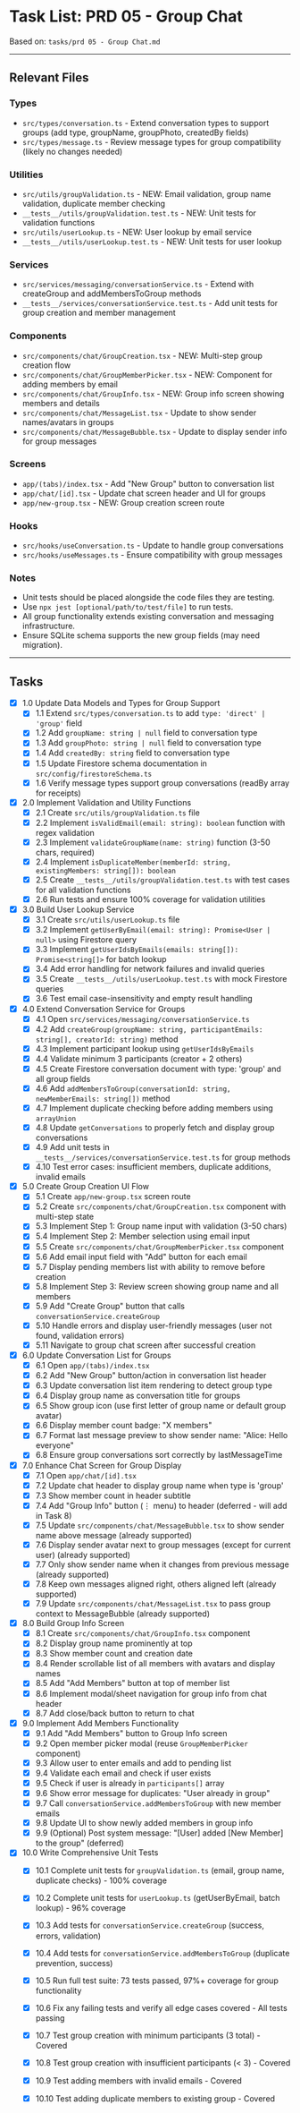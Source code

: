 # Task List: PRD 05 - Group Chat

Based on: `tasks/prd 05 - Group Chat.md`

---

## Relevant Files

### Types
- `src/types/conversation.ts` - Extend conversation types to support groups (add type, groupName, groupPhoto, createdBy fields)
- `src/types/message.ts` - Review message types for group compatibility (likely no changes needed)

### Utilities
- `src/utils/groupValidation.ts` - NEW: Email validation, group name validation, duplicate member checking
- `__tests__/utils/groupValidation.test.ts` - NEW: Unit tests for validation functions
- `src/utils/userLookup.ts` - NEW: User lookup by email service
- `__tests__/utils/userLookup.test.ts` - NEW: Unit tests for user lookup

### Services
- `src/services/messaging/conversationService.ts` - Extend with createGroup and addMembersToGroup methods
- `__tests__/services/conversationService.test.ts` - Add unit tests for group creation and member management

### Components
- `src/components/chat/GroupCreation.tsx` - NEW: Multi-step group creation flow
- `src/components/chat/GroupMemberPicker.tsx` - NEW: Component for adding members by email
- `src/components/chat/GroupInfo.tsx` - NEW: Group info screen showing members and details
- `src/components/chat/MessageList.tsx` - Update to show sender names/avatars in groups
- `src/components/chat/MessageBubble.tsx` - Update to display sender info for group messages

### Screens
- `app/(tabs)/index.tsx` - Add "New Group" button to conversation list
- `app/chat/[id].tsx` - Update chat screen header and UI for groups
- `app/new-group.tsx` - NEW: Group creation screen route

### Hooks
- `src/hooks/useConversation.ts` - Update to handle group conversations
- `src/hooks/useMessages.ts` - Ensure compatibility with group messages

### Notes

- Unit tests should be placed alongside the code files they are testing.
- Use `npx jest [optional/path/to/test/file]` to run tests.
- All group functionality extends existing conversation and messaging infrastructure.
- Ensure SQLite schema supports the new group fields (may need migration).

---

## Tasks

- [x] 1.0 Update Data Models and Types for Group Support
  - [x] 1.1 Extend `src/types/conversation.ts` to add `type: 'direct' | 'group'` field
  - [x] 1.2 Add `groupName: string | null` field to conversation type
  - [x] 1.3 Add `groupPhoto: string | null` field to conversation type
  - [x] 1.4 Add `createdBy: string` field to conversation type
  - [x] 1.5 Update Firestore schema documentation in `src/config/firestoreSchema.ts`
  - [x] 1.6 Verify message types support group conversations (readBy array for receipts)

- [x] 2.0 Implement Validation and Utility Functions
  - [x] 2.1 Create `src/utils/groupValidation.ts` file
  - [x] 2.2 Implement `isValidEmail(email: string): boolean` function with regex validation
  - [x] 2.3 Implement `validateGroupName(name: string)` function (3-50 chars, required)
  - [x] 2.4 Implement `isDuplicateMember(memberId: string, existingMembers: string[]): boolean`
  - [x] 2.5 Create `__tests__/utils/groupValidation.test.ts` with test cases for all validation functions
  - [x] 2.6 Run tests and ensure 100% coverage for validation utilities

- [x] 3.0 Build User Lookup Service
  - [x] 3.1 Create `src/utils/userLookup.ts` file
  - [x] 3.2 Implement `getUserByEmail(email: string): Promise<User | null>` using Firestore query
  - [x] 3.3 Implement `getUserIdsByEmails(emails: string[]): Promise<string[]>` for batch lookup
  - [x] 3.4 Add error handling for network failures and invalid queries
  - [x] 3.5 Create `__tests__/utils/userLookup.test.ts` with mock Firestore queries
  - [x] 3.6 Test email case-insensitivity and empty result handling

- [x] 4.0 Extend Conversation Service for Groups
  - [x] 4.1 Open `src/services/messaging/conversationService.ts`
  - [x] 4.2 Add `createGroup(groupName: string, participantEmails: string[], creatorId: string)` method
  - [x] 4.3 Implement participant lookup using `getUserIdsByEmails`
  - [x] 4.4 Validate minimum 3 participants (creator + 2 others)
  - [x] 4.5 Create Firestore conversation document with type: 'group' and all group fields
  - [x] 4.6 Add `addMembersToGroup(conversationId: string, newMemberEmails: string[])` method
  - [x] 4.7 Implement duplicate checking before adding members using `arrayUnion`
  - [x] 4.8 Update `getConversations` to properly fetch and display group conversations
  - [x] 4.9 Add unit tests in `__tests__/services/conversationService.test.ts` for group methods
  - [x] 4.10 Test error cases: insufficient members, duplicate additions, invalid emails

- [x] 5.0 Create Group Creation UI Flow
  - [x] 5.1 Create `app/new-group.tsx` screen route
  - [x] 5.2 Create `src/components/chat/GroupCreation.tsx` component with multi-step state
  - [x] 5.3 Implement Step 1: Group name input with validation (3-50 chars)
  - [x] 5.4 Implement Step 2: Member selection using email input
  - [x] 5.5 Create `src/components/chat/GroupMemberPicker.tsx` component
  - [x] 5.6 Add email input field with "Add" button for each email
  - [x] 5.7 Display pending members list with ability to remove before creation
  - [x] 5.8 Implement Step 3: Review screen showing group name and all members
  - [x] 5.9 Add "Create Group" button that calls `conversationService.createGroup`
  - [x] 5.10 Handle errors and display user-friendly messages (user not found, validation errors)
  - [x] 5.11 Navigate to group chat screen after successful creation

- [x] 6.0 Update Conversation List for Groups
  - [x] 6.1 Open `app/(tabs)/index.tsx`
  - [x] 6.2 Add "New Group" button/action in conversation list header
  - [x] 6.3 Update conversation list item rendering to detect group type
  - [x] 6.4 Display group name as conversation title for groups
  - [x] 6.5 Show group icon (use first letter of group name or default group avatar)
  - [x] 6.6 Display member count badge: "X members"
  - [x] 6.7 Format last message preview to show sender name: "Alice: Hello everyone"
  - [x] 6.8 Ensure group conversations sort correctly by lastMessageTime

- [x] 7.0 Enhance Chat Screen for Group Display
  - [x] 7.1 Open `app/chat/[id].tsx`
  - [x] 7.2 Update chat header to display group name when type is 'group'
  - [x] 7.3 Show member count in header subtitle
  - [x] 7.4 Add "Group Info" button (⋮ menu) to header (deferred - will add in Task 8)
  - [x] 7.5 Update `src/components/chat/MessageBubble.tsx` to show sender name above message (already supported)
  - [x] 7.6 Display sender avatar next to group messages (except for current user) (already supported)
  - [x] 7.7 Only show sender name when it changes from previous message (already supported)
  - [x] 7.8 Keep own messages aligned right, others aligned left (already supported)
  - [x] 7.9 Update `src/components/chat/MessageList.tsx` to pass group context to MessageBubble (already supported)

- [x] 8.0 Build Group Info Screen
  - [x] 8.1 Create `src/components/chat/GroupInfo.tsx` component
  - [x] 8.2 Display group name prominently at top
  - [x] 8.3 Show member count and creation date
  - [x] 8.4 Render scrollable list of all members with avatars and display names
  - [x] 8.5 Add "Add Members" button at top of member list
  - [x] 8.6 Implement modal/sheet navigation for group info from chat header
  - [x] 8.7 Add close/back button to return to chat

- [x] 9.0 Implement Add Members Functionality
  - [x] 9.1 Add "Add Members" button to Group Info screen
  - [x] 9.2 Open member picker modal (reuse `GroupMemberPicker` component)
  - [x] 9.3 Allow user to enter emails and add to pending list
  - [x] 9.4 Validate each email and check if user exists
  - [x] 9.5 Check if user is already in `participants[]` array
  - [x] 9.6 Show error message for duplicates: "User already in group"
  - [x] 9.7 Call `conversationService.addMembersToGroup` with new member emails
  - [x] 9.8 Update UI to show newly added members in group info
  - [x] 9.9 (Optional) Post system message: "[User] added [New Member] to the group" (deferred)

- [x] 10.0 Write Comprehensive Unit Tests
  - [x] 10.1 Complete unit tests for `groupValidation.ts` (email, group name, duplicate checks) - 100% coverage
  - [x] 10.2 Complete unit tests for `userLookup.ts` (getUserByEmail, batch lookup) - 96% coverage
  - [x] 10.3 Add tests for `conversationService.createGroup` (success, errors, validation)
  - [x] 10.4 Add tests for `conversationService.addMembersToGroup` (duplicate prevention, success)
  - [x] 10.5 Run full test suite: 73 tests passed, 97%+ coverage for group functionality
  - [x] 10.6 Fix any failing tests and verify all edge cases covered - All tests passing
  - [x] 10.7 Test group creation with minimum participants (3 total) - Covered
  - [x] 10.8 Test group creation with insufficient participants (< 3) - Covered
  - [x] 10.9 Test adding members with invalid emails - Covered
  - [x] 10.10 Test adding duplicate members to existing group - Covered


